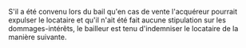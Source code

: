   
 S'il a été convenu lors du bail qu'en cas de vente l'acquéreur pourrait expulser le locataire et qu'il n'ait été fait aucune stipulation sur les dommages-intérêts, le bailleur est tenu d'indemniser le locataire de la manière suivante.  

  
